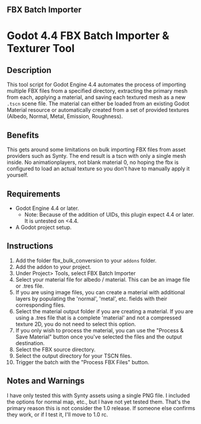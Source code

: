 ## FBX Batch Importer

# Godot 4.4 FBX Batch Importer & Texturer Tool

## Description

This tool script for Godot Engine 4.4 automates the process of importing multiple FBX files from a specified directory, extracting the primary mesh from each, applying a material, and saving each textured mesh as a new `.tscn` scene file. The material can either be loaded from an existing Godot Material resource or automatically created from a set of provided textures (Albedo, Normal, Metal, Emission, Roughness).

## Benefits

This gets around some limitations on bulk importing FBX files from asset providers such as Synty. The end result is a tscn with only a single mesh inside. No animationplayers, not blank material 0, no hoping the fbx is configured to load an actual texture so you don't have to manually apply it yourself.

## Requirements

* Godot Engine 4.4 or later.
    * Note: Because of the addition of UIDs, this plugin expect 4.4 or later. It is untested on <4.4.
* A Godot project setup.

## Instructions

1.  Add the folder fbx_bulk_conversion to your `addons` folder.
2.  Add the addon to your project.
3.  Under Project> Tools, select FBX Batch Importer
4.  Select your material file for albedo / material. This can be an image file or .tres file.
5.  If you are using image files, you can create a material with additional layers by populating the 'normal', 'metal', etc. fields with their corresponding files.
6.  Select the material output folder if you are creating a material. If you are using a .tres file that is a complete 'material' and not a compressed texture 2D, you do not need to select this option.
7.  If you only wish to process the material, you can use the "Process & Save Material" button once you've selected the files and the output destination.
8.  Select the FBX source directory.
9.  Select the output directory for your TSCN files.
10. Trigger the batch with the "Process FBX Files" button.

## Notes and Warnings

I have only tested this with Synty assets using a single PNG file. I included the options for normal map, etc., but I have not yet tested them. That's the primary reason this is not consider the 1.0 release. If someone else confirms they work, or if I test it, I'll move to 1.0 rc.